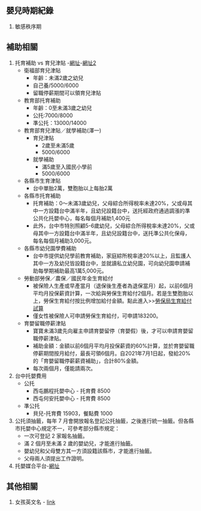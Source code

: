 ## 嬰兒時期紀錄
1. 敏感秩序期

## 補助相關
1. 托育補助 vs 育兒津貼 -[網址](https://www.parenting.com.tw/article/5091069)-[網址2](https://tw.news.yahoo.com/%E5%8F%B0%E4%B8%AD%E5%B8%82%E8%82%B2%E5%85%92%E6%B4%A5%E8%B2%BC-%E6%89%98%E8%82%B2%E8%A3%9C%E5%8A%A9-%E5%B0%B1%E5%AD%B8%E8%A3%9C%E5%8A%A9-%E7%94%9F%E8%82%B2%E7%8D%8E%E5%8B%B5%E9%87%91-%E7%94%9F%E8%82%B2%E7%B5%A6%E4%BB%98-%E8%A1%9B%E7%A6%8F%E9%83%A8-%E6%95%99%E8%82%B2%E9%83%A8-012800632.html?guccounter=1&guce_referrer=aHR0cHM6Ly93d3cuZ29vZ2xlLmNvbS8&guce_referrer_sig=AQAAAFz7vfWMDd3GG90TdqzeIj8ZEeczUMucwveBnCuq2XXgA-6nWBpQ5zcYeI9PawznGXSZsWciRhm8fGQDnueYkwbcGiTJ63ozuF5U4c1Bvm5x1ZqWwTNvtnK1QHgSFiLXD_hkZo2XMKD7EXTJeJtSjsfNJxia3KxdaDjMtk65tTVN)
   + 衛福部育兒津貼
     + 年齡：未滿2歲之幼兒
     + 自己養/5000/6000
     + 留職停薪期間可以領育兒津貼
   + 教育部托育補助
     + 年齡：0至未滿3歲之幼兒
     + 公托:7000/8000
     + 準公托：13000/14000
   + 教育部育兒津貼／就學補助(澤一)
     + 育兒津貼
       + 2歲至未滿5歲
       + 5000/6000
     + 就學補助
       + 滿5歲至入國民小學前
       + 5000/6000
   + 各縣市生育津貼
     + 台中單胎2萬，雙胞胎以上每胎2萬
   + 各縣市托育補助
     + 托育補助：0～未滿3歲幼兒，父母綜合所得稅率未達20%，父或母其中一方設籍台中滿半年，且幼兒設籍台中，送托經政府通過調漲的準公共化托嬰中心，每名每個月補助1,400元
     + 此外，台中市特別照顧5-6歲幼兒，父母綜合所得稅率未達20%，父或母其中一方設籍台中滿半年，且幼兒設籍台中，送托準公共化保母，每名每個月補助3,000元。
   + 各縣市幼兒園學費補助
     + 台中市提供幼兒學前教育補助，家庭綜所稅率達20%以上，且監護人其中一方及幼兒皆設籍台中，並就讀私立幼兒園，可向幼兒園申請補助每學期補助最高1萬5,000元。
   + 勞動部勞保／農保／國民年金生育給付
     + 被保險人生產或早產當月（退保後生產者為退保當月）起，以前6個月平均月投保薪資計算，一次給與勞保生育給付2個月。若是生雙胞胎以上，勞保生育給付按比例增加給付金額。點此進入>>[勞保局生育給付試算](https://www.bli.gov.tw/0100393.html)
     + 僅女性被保險人可申請勞保生育給付，可申請183200。
   + 育嬰留職停薪津貼
     + 寶寶未滿3歲先向雇主申請育嬰留停（育嬰假）後，才可以申請育嬰留職停薪津貼。
     + 補助金額：金額以前6個月平均月投保薪資的60%計算，並於育嬰留職停薪期間按月給付，最長可領6個月。自2021年7月1日起，發給20%的「育嬰留職停薪薪資補助」，合計80%金額。
     + 每次兩個月，僅能請兩次。
2. 台中托嬰費用
   + 公托
     + 西屯鵬程托嬰中心 - 托育費	8500
     + 西屯何安托嬰中心 - 托育費	8500
   + 準公托
     + 貝兒-托育費	15903，餐點費 1000
3. 公托須抽籤，每年 7 月會開放報名登記公托抽籤，之後進行統一抽籤。但各縣市托嬰中心規定不一，可參考部分縣市規定：
   + 一次可登記 2 家報名抽籤。
   + 滿 2 個月至未滿 2 歲的嬰幼兒，才能進行抽籤。
   + 嬰幼兒和父母雙方其一方須設籍該縣市，才能進行抽籤。
   + 父母兩人須提出工作證明。
4. 托嬰媒合平台-[網址](https://ncwisweb.sfaa.gov.tw/home/index)
## 其他相關
1. 女孩英文名 - [link](https://www.youtube.com/watch?v=SoVONl6WpZ8)


   
